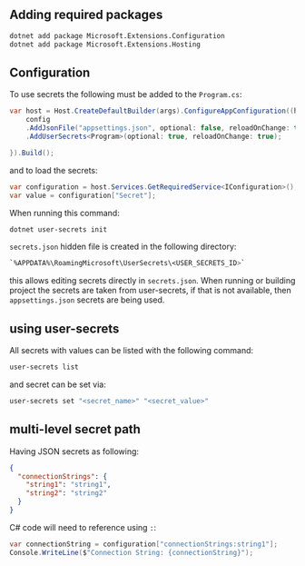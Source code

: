 ## Adding required packages

```sh
dotnet add package Microsoft.Extensions.Configuration
dotnet add package Microsoft.Extensions.Hosting
```

## Configuration

To use secrets the following must be added to the `Program.cs`:

```cs
var host = Host.CreateDefaultBuilder(args).ConfigureAppConfiguration((hostContext, config) => {
    config
    .AddJsonFile("appsettings.json", optional: false, reloadOnChange: true)
    .AddUserSecrets<Program>(optional: true, reloadOnChange: true);

}).Build();
```

and to load the secrets:

```cs
var configuration = host.Services.GetRequiredService<IConfiguration>();
var value = configuration["Secret"];
```

When running this command:

```sh
dotnet user-secrets init
```

`secrets.json` hidden file is created in the following directory:

```sh
`%APPDATA%\RoamingMicrosoft\UserSecrets\<USER_SECRETS_ID>`
```

this allows editing secrets directly in `secrets.json`. When running or building project the secrets are taken from user-secrets, if that is not available, then `appsettings.json` secrets are being used.

## using user-secrets

All secrets with values can be listed with the following command:

```sh
user-secrets list
```

and secret can be set via:

```sh
user-secrets set "<secret_name>" "<secret_value>"
```

## multi-level secret path

Having JSON secrets as following:

```json
{
  "connectionStrings": {
    "string1": "string1",
    "string2": "string2"
  }
}
```

C# code will need to reference using `:`:

```cs
var connectionString = configuration["connectionStrings:string1"];
Console.WriteLine($"Connection String: {connectionString}");
```
